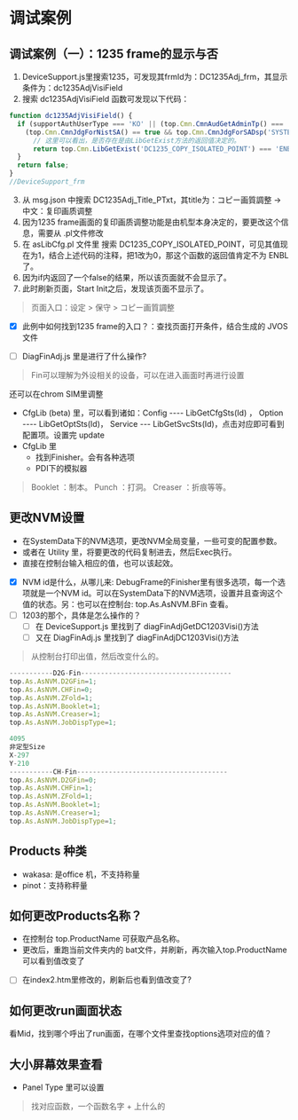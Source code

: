# 调试案例

## 调试案例（一）：1235 frame的显示与否

1. DeviceSupport.js里搜索1235，可发现其frmId为：DC1235Adj_frm，其显示条件为：dc1235AdjVisiField
2. 搜索  dc1235AdjVisiField 函数可发现以下代码：

```javascript
function dc1235AdjVisiField() {
  if (supportAuthUserType === 'KO' || (top.Cmn.CmnAudGetAdminTp() === 'SA' && top.Cmn.CmnAudGetSATp() === 'NONE') ||
    (top.Cmn.CmnJdgForNistSA() == true && top.Cmn.CmnJdgForSADsp('SYSTEM') == true)) {
      // 这里可以看出，是否存在是由LibGetExist方法的返回值决定的。
      return top.Cmn.LibGetExist('DC1235_COPY_ISOLATED_POINT') === 'ENBL';
  }
  return false;
}
//DeviceSupport_frm
```

3. 从 msg.json 中搜索 DC1235Adj_Title_PTxt，其title为：コピー画質調整 → 中文：复印画质调整
4. 因为1235 frame画面的复印画质调整功能是由机型本身决定的，要更改这个信息，需要从 .pl文件修改
5. 在 asLibCfg.pl 文件里 搜索 DC1235_COPY_ISOLATED_POINT，可见其值现在为1，结合上述代码的注释，把1改为0，那这个函数的返回值肯定不为 ENBL 了。
6. 因为if内返回了一个false的结果，所以该页面就不会显示了。
7. 此时刷新页面，Start Init之后，发现该页面不显示了。

> 页面入口：设定 > 保守 >  コピー画質調整



- [x] 此例中如何找到1235 frame的入口？：查找页面打开条件，结合生成的 JVOS文件
- [ ] DiagFinAdj.js 里是进行了什么操作?



> Fin可以理解为外设相关的设备，可以在进入画面时再进行设置



还可以在chrom SIM里调整

- CfgLib (beta) 里，可以看到诸如：Config ---- LibGetCfgSts(Id) ， Option ---- LibGetOptSts(Id)， Service --- LibGetSvcSts(Id)，点击对应即可看到配置项。设置完 update
- CfgLib 里
  - 找到Finisher。会有各种选项
  - PDI下的模拟器

>  Booklet ：制本。  Punch ：打洞。 Creaser ：折痕等等。



## 更改NVM设置



- 在SystemData下的NVM选项，更改NVM全局变量，一些可变的配置参数。
- 或者在 Utility 里，将要更改的代码复制进去，然后Exec执行。
- 直接在控制台输入相应的值，也可以该起效。



- [x] NVM id是什么，从哪儿来: DebugFrame的Finisher里有很多选项，每一个选项就是一个NVM id。可以在SystemData下的NVM选项，设置并且查询这个值的状态。另：也可以在控制台: top.As.AsNVM.BFin 查看。
- [ ] 1203的那个，具体是怎么操作的？
  - [ ] 在 DeviceSupport.js 里找到了 diagFinAdjGetDC1203Visi()方法
  - [ ] 又在 DiagFinAdj.js 里找到了 diagFinAdjDC1203Visi()方法

> 从控制台打印出值，然后改变什么的。

```javascript
-----------D2G-Fin--------------------------------------
top.As.AsNVM.D2GFin=1;
top.As.AsNVM.CHFin=0;
top.As.AsNVM.ZFold=1;
top.As.AsNVM.Booklet=1;
top.As.AsNVM.Creaser=1;
top.As.AsNVM.JobDispType=1;

4095
非定型Size
X-297
Y-210
-----------CH-Fin--------------------------------------
top.As.AsNVM.D2GFin=0;
top.As.AsNVM.CHFin=1;
top.As.AsNVM.ZFold=1;
top.As.AsNVM.Booklet=1;
top.As.AsNVM.Creaser=1;
top.As.AsNVM.JobDispType=1;
```



##  Products 种类

- wakasa: 是office 机，不支持称量
- pinot：支持称秤量



## 如何更改Products名称？

- 在控制台 top.ProductName 可获取产品名称。
- 更改后，重跑当前文件夹内的 bat文件，并刷新，再次输入top.ProductName可以看到值改变了



- [ ] 在index2.htm里修改的，刷新后也看到值改变了?

## 如何更改run画面状态

看Mid，找到哪个呼出了run画面，在哪个文件里查找options选项对应的值？

## 大小屏幕效果查看

-  Panel Type 里可以设置



> 找对应函数，一个函数名字 + 上什么的





